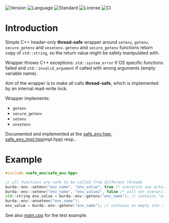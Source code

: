 ![Version](https://img.shields.io/badge/version-1.1.0-blue.svg)
![Language](https://img.shields.io/badge/C++20-blue.svg)
![Standard](https://img.shields.io/badge/POSIX-blue.svg)
![License](https://img.shields.io/badge/license-MIT_License-blue.svg?style=flat)
![CI](https://github.com/karel-burda/safe-env/actions/workflows/c-cpp.yml/badge.svg)

# Introduction
Simple C++ header-only **thread-safe** wrapper around `setenv`, `getenv`, `secure_getenv` and `unsetenv`.
`getenv` and `secure_getenv` functions return copy of `std::string`, so the return value might be safely manipulated with.

Wrapper throws C++ exceptions: `std::system_error` if OS specific functions failed and `std::invalid_argument` if called with wrong arguments (empty variable name).

Aim of the wrapper is to make all calls **thread-safe**, which is implemented by an internal read-write lock.

Wrapper implements:
* `getenv`
* `secure_getenv`
* `setenv`
* `unsetenv`

Documented and implemented at the [safe_env.hpp](include/safe_env/safe_env.hpp), [safe_env_impl.hpp](include/safe_env/safe_env)impl.hpp) resp..

# Example
```cpp
#include <safe_env/safe_env.hpp>

// all functions are safe to be called from different threads
burda::env::setenv("env_name", "env_value", true /* overwrite any actual environment variable */);
burda::env::setenv("env_name", "env_value2", false /* will not overwrite */);
std::string env_value = burda::env::getenv("env_name"); // contains "env_value"
burda::env::unsetenv("env_name");
env_value = burda::env::getenv("env_name"); // contains an empty std::string
```

See also [main.cpp](main.cpp) for the test example.
